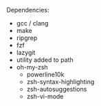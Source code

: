 Dependencies:
 - gcc / clang
 - make
 - ripgrep
 - fzf
 - lazygit
 - utility added to path
 - oh-my-zsh
   - powerline10k
   - zsh-syntax-highlighting
   - zsh-autosuggestions
   - zsh-vi-mode
